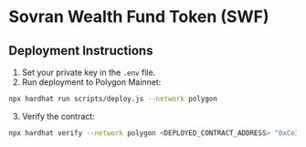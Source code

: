 # Sovran Wealth Fund Token (SWF)

## Deployment Instructions

1. Set your private key in the `.env` file.
2. Run deployment to Polygon Mainnet:

```bash
npx hardhat run scripts/deploy.js --network polygon
```

3. Verify the contract:

```bash
npx hardhat verify --network polygon <DEPLOYED_CONTRACT_ADDRESS> "0xCe36333A88c2EA01f28f63131fA7dfa80AD021F6" "0x26A8401287cE33CC4aeb5a106cd6D282a9C2f51d"
```